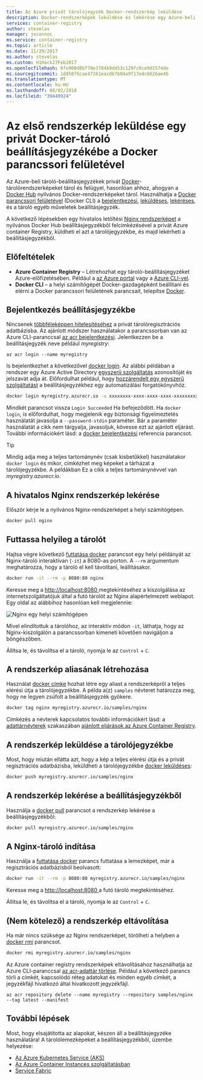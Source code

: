 ```yaml
---
title: Az Azure privát tárolójegyzék Docker-rendszerkép leküldése
description: Docker-rendszerképek leküldése és lekérése egy Azure-beli privát tároló beállításjegyzékébe és -jegyzékéből a Docker parancssori felületével
services: container-registry
author: stevelas
manager: jeconnoc
ms.service: container-registry
ms.topic: article
ms.date: 11/29/2017
ms.author: stevelas
ms.custom: H1Hack27Feb2017
ms.openlocfilehash: 6fe900d8bf70e3784b9dd53c129fc0ce9d1574de
ms.sourcegitcommit: 1d850f6cae47261eacdb7604a9f17edc6626ae4b
ms.translationtype: MT
ms.contentlocale: hu-HU
ms.lasthandoff: 08/02/2018
ms.locfileid: "39449924"
---
```

# <a name="push-your-first-image-to-a-private-docker-container-registry-using-the-docker-cli"></a>Az első rendszerkép leküldése egy privát Docker-tároló beállításjegyzékébe a Docker parancssori felületével

Az Azure-beli tároló-beállításjegyzékek privát [Docker](http://hub.docker.com)-tárolórendszerképeket tárol és felügyel, hasonlóan ahhoz, ahogyan a [Docker Hub](https://hub.docker.com/) nyilvános Docker-rendszerképeket tárol. Használhatja a [Docker parancssori felületével](https://docs.docker.com/engine/reference/commandline/cli/) (Docker CLI) a [bejelentkezési](https://docs.docker.com/engine/reference/commandline/login/), [leküldéses](https://docs.docker.com/engine/reference/commandline/push/), [lekéréses](https://docs.docker.com/engine/reference/commandline/pull/), és a tároló egyéb műveletek beállításjegyzék.

A következő lépésekben egy hivatalos letöltési [Nginx rendszerképet](https://store.docker.com/images/nginx) a nyilvános Docker Hub beállításjegyzékből felcímkézésével a privát Azure container Registry, küldheti el azt a tárolójegyzékbe, és majd lekérheti a beállításjegyzékből.

## <a name="prerequisites"></a>Előfeltételek

* **Azure Container Registry** – Létrehozhat egy tároló-beállításjegyzéket Azure-előfizetésében. Például a [az Azure portal](container-registry-get-started-portal.md) vagy a [Azure CLI-vel](container-registry-get-started-azure-cli.md).
* **Docker CLI** – a helyi számítógépét Docker-gazdagépként beállítani és elérni a Docker parancssori felületének parancsait, telepítse [Docker](https://docs.docker.com/engine/installation/).

## <a name="log-in-to-a-registry"></a>Bejelentkezés beállításjegyzékbe

Nincsenek [többféleképpen hitelesítéséhez](container-registry-authentication.md) a privát tárolóregisztrációs adatbázisba. Az ajánlott módszer használatakor a parancssorban van az Azure CLI-paranccsal [az acr bejelentkezési](/cli/azure/acr?view=azure-cli-latest#az-acr-login). Jelentkezzen be a beállításjegyzék neve például *myregistry*:

```azurecli
az acr login --name myregistry
```

Is bejelentkezhet a következővel [docker login](https://docs.docker.com/engine/reference/commandline/login/). Az alábbi példában a rendszer egy Azure Active Directory [egyszerű szolgáltatás](../active-directory/active-directory-application-objects.md) azonosítóját és jelszavát adja át. Előfordulhat például, hogy [hozzárendelt egy egyszerű szolgáltatást](container-registry-authentication.md#service-principal) a beállításjegyzékhez egy automatizálási forgatókönyvhöz.

```Bash
docker login myregistry.azurecr.io -u xxxxxxxx-xxxx-xxxx-xxxx-xxxxxxxxxxxx -p myPassword
```

Mindkét parancsot vissza `Login Succeeded` Ha befejeződött. Ha `docker login`, is előfordulhat, hogy megjelenik egy biztonsági figyelmeztetés használatát javasolja a `--password-stdin` paraméter. Bár a paraméter használatát a cikk nem tárgyalja, javasoljuk, kövesse ezt az ajánlott eljárást. További információkért lásd: a [docker bejelentkezési](https://docs.docker.com/engine/reference/commandline/login/) referencia parancsot.

> [!TIP]
> Mindig adja meg a teljes tartománynév (csak kisbetűkkel) használatakor `docker login` és mikor, címkézhet meg képeket a tárházat a tárolójegyzékbe. A példákban Ez a cikk a teljes tartománynévvel van *myregistry.azurecr.io*.

## <a name="pull-the-official-nginx-image"></a>A hivatalos Nginx rendszerkép lekérése

Először kérje le a nyilvános Nginx-rendszerképet a helyi számítógépen.

```Bash
docker pull nginx
```

## <a name="run-the-container-locally"></a>Futtassa helyileg a tárolót

Hajtsa végre következő [futtatása docker](https://docs.docker.com/engine/reference/run/) parancsot egy helyi példányát az Nginx-tároló interaktívan (`-it`) a 8080-as porton. A `--rm` argumentum meghatározza, hogy a tároló el kell távolítani, leállításakor.

```Bash
docker run -it --rm -p 8080:80 nginx
```

Keresse meg a [ http://localhost:8080 ](http://localhost:8080) megtekintéséhez a kiszolgálása az internetszolgáltatójuk által a futó tárolót az Nginx alapértelmezett weblapot. Egy oldal az alábbihoz hasonlóan kell megjelennie:

![Nginx egy helyi számítógépen](./media/container-registry-get-started-docker-cli/nginx.png)

Mivel elindítottuk a tárolóhoz, az interaktív módon `-it`, láthatja, hogy az Nginx-kiszolgálón a parancssorban kimeneti követően navigáljon a böngészőben.

Állítsa le, és távolítsa el a tároló, nyomja le az `Control` + `C`.

## <a name="create-an-alias-of-the-image"></a>A rendszerkép aliasának létrehozása

Használat [docker címke](https://docs.docker.com/engine/reference/commandline/tag/) hozhat létre egy aliast a rendszerképről a teljes elérési útja a tárolójegyzékbe. A példa a(z) `samples` névteret határozza meg, hogy ne legyen zsúfolt a beállításjegyzék gyökere.

```Bash
docker tag nginx myregistry.azurecr.io/samples/nginx
```

Címkézés a névterek kapcsolatos további információkért lásd: a [adattárnévterek](container-registry-best-practices.md#repository-namespaces) szakaszában [ajánlott eljárások az Azure Container Registry](container-registry-best-practices.md).

## <a name="push-the-image-to-your-registry"></a>A rendszerkép leküldése a tárolójegyzékbe

Most, hogy miután ellátta azt, hogy a kép a teljes elérési útja és a privát regisztrációs adatbázisba, leküldheti a tárolójegyzékbe [docker leküldéses](https://docs.docker.com/engine/reference/commandline/push/):

```Bash
docker push myregistry.azurecr.io/samples/nginx
```

## <a name="pull-the-image-from-your-registry"></a>A rendszerkép lekérése a beállításjegyzékből

Használja a [docker pull](https://docs.docker.com/engine/reference/commandline/pull/) parancsot a rendszerkép lekérése a beállításjegyzékből:

```Bash
docker pull myregistry.azurecr.io/samples/nginx
```

## <a name="start-the-nginx-container"></a>A Nginx-tároló indítása

Használja a [futtatása docker](https://docs.docker.com/engine/reference/run/) parancs futtatása a lemezképet, már a regisztrációs adatbázisból beolvasott:

```Bash
docker run -it --rm -p 8080:80 myregistry.azurecr.io/samples/nginx
```

Keresse meg a [ http://localhost:8080 ](http://localhost:8080) a futó tároló megtekintéséhez.

Állítsa le, és távolítsa el a tároló, nyomja le az `Control` + `C`.

## <a name="remove-the-image-optional"></a>(Nem kötelező) a rendszerkép eltávolítása

Ha már nincs szüksége az Nginx rendszerképet, törölheti a helyben a [docker rmi](https://docs.docker.com/engine/reference/commandline/rmi/) parancsot.

```Bash
docker rmi myregistry.azurecr.io/samples/nginx
```

Az Azure container registry rendszerképek eltávolításához használhatja az Azure CLI-paranccsal [az acr-adattár törlése](/cli/azure/acr/repository#az-acr-repository-delete). Például a következő parancs törli a címkét, kapcsolódó réteg adatokat és minden egyéb címkét, a jegyzékfájl hivatkozó által hivatkozott jegyzékfájl.

```azurecli
az acr repository delete --name myregistry --repository samples/nginx --tag latest --manifest
```

## <a name="next-steps"></a>További lépések

Most, hogy elsajátította az alapokat, készen áll a beállításjegyzéke használatára! A tárolólemezképeket a beállításjegyzékből, üzembe helyezése:

* [Az Azure Kubernetes Service (AKS)](../aks/tutorial-kubernetes-prepare-app.md)
* [Az Azure Container Instances szolgáltatásban](../container-instances/container-instances-tutorial-prepare-app.md)
* [Service Fabric](../service-fabric/service-fabric-tutorial-create-container-images.md)
